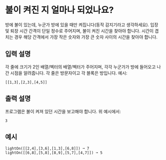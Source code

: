 # 불이 켜진 지 얼마나 되었나요?

방에 불이 있는데, 누군가 방에 있을 때만 켜집니다(동작 감지기라고 생각하세요). 입장 및 퇴장 시간 간격이 단일 정수로 주어지며, 불이 켜진 시간을 찾아야 합니다. 시간이 겹치는 경우 해당 간격에서 가장 작은 숫자와 가장 큰 숫자 사이의 시간을 찾아야 합니다.

## 입력 설명

각 줄에 크기가 2인 배열/벡터의 배열/벡터가 주어지며, 각각 누군가가 방에 들어오고 나간 시점을 알려줍니다. 각 줄은 방문자이고 각 블록은 방입니다. 예시:

```text
[[1,3],[2,3],[4,5]]
```

## 출력 설명

프로그램은 불이 켜져 있던 시간을 보고해야 합니다. 위 예시에서:

```text
3
```

## 예시

```text
lightOn([[2,4],[3,6],[1,3],[6,8]]) ➞ 7
lightOn([[6,8],[5,8],[8,9],[5,7],[4,7]]) ➞ 5
```